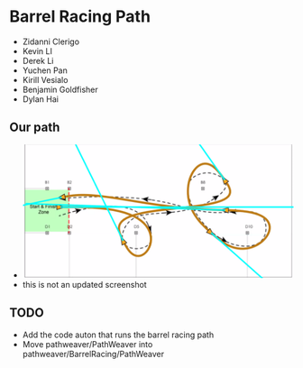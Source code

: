 # Barrel Racing Path
* Zidanni Clerigo
* Kevin LI
* Derek Li
* Yuchen Pan 
* Kirill Vesialo
* Benjamin Goldfisher
* Dylan Hai

## Our path

* ![Barrel Racing](barrel-racing.png)
* this is not an updated screenshot 

## TODO

* Add the code auton that runs the barrel racing path
* Move pathweaver/PathWeaver into pathweaver/BarrelRacing/PathWeaver
